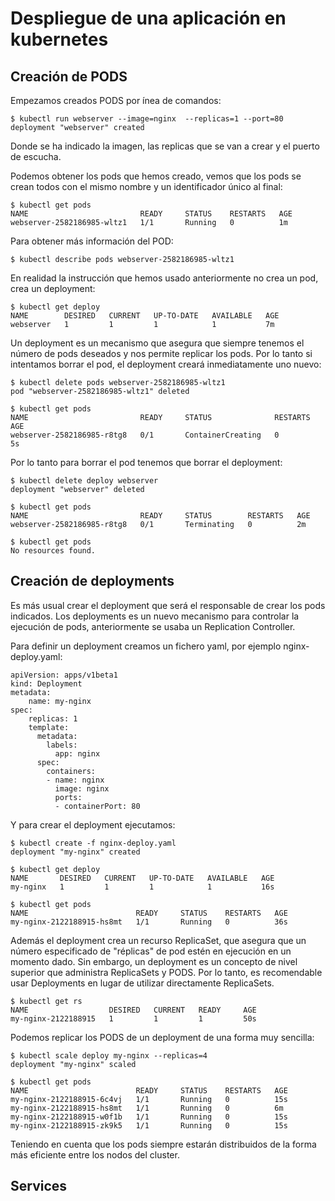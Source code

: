 # Despliegue de una aplicación en kubernetes

## Creación de PODS

Empezamos creados PODS por ínea de comandos:

	$ kubectl run webserver --image=nginx  --replicas=1 --port=80
	deployment "webserver" created

Donde se ha indicado la imagen, las replicas que se van a crear y el puerto de escucha.

Podemos obtener los pods que hemos creado, vemos que los pods se crean todos con el mismo nombre y un identificador único al final:

	$ kubectl get pods
	NAME                         READY     STATUS    RESTARTS   AGE
	webserver-2582186985-wltz1   1/1       Running   0          1m

Para obtener más información del POD:

	$ kubectl describe pods webserver-2582186985-wltz1

En realidad la instrucción que hemos usado anteriormente no crea un pod, crea un deployment:

	$ kubectl get deploy
	NAME        DESIRED   CURRENT   UP-TO-DATE   AVAILABLE   AGE
	webserver   1         1         1            1           7m

Un deployment es un mecanismo que asegura que siempre tenemos el número de pods deseados y nos permite replicar los pods. Por lo tanto si intentamos borrar el pod, el deployment creará inmediatamente uno nuevo:

	$ kubectl delete pods webserver-2582186985-wltz1
	pod "webserver-2582186985-wltz1" deleted
	
	$ kubectl get pods
	NAME                         READY     STATUS              RESTARTS   AGE
	webserver-2582186985-r8tg8   0/1       ContainerCreating   0          5s

Por lo tanto para borrar el pod tenemos que borrar el deployment:

	$ kubectl delete deploy webserver
	deployment "webserver" deleted
	
	$ kubectl get pods
	NAME                         READY     STATUS        RESTARTS   AGE
	webserver-2582186985-r8tg8   0/1       Terminating   0          2m

	$ kubectl get pods
	No resources found.

## Creación de deployments

Es más usual crear el deployment que será el responsable de crear los pods indicados. Los deployments es un nuevo mecanismo para controlar la ejecución de pods, anteriormente se usaba un Replication Controller. 

Para definir un deployment creamos un fichero yaml, por ejemplo nginx-deploy.yaml:

	apiVersion: apps/v1beta1
	kind: Deployment
	metadata:
	    name: my-nginx
	spec:
	    replicas: 1
	    template:
	      metadata:
	        labels:
	          app: nginx
	      spec:
	        containers:
	        - name: nginx
	          image: nginx
	          ports:
	          - containerPort: 80

Y para crear el deployment ejecutamos:

	$ kubectl create -f nginx-deploy.yaml
	deployment "my-nginx" created

	$ kubectl get deploy
	NAME       DESIRED   CURRENT   UP-TO-DATE   AVAILABLE   AGE
	my-nginx   1         1         1            1           16s

	$ kubectl get pods
	NAME                        READY     STATUS    RESTARTS   AGE
	my-nginx-2122188915-hs8mt   1/1       Running   0          36s

Además el deployment crea un recurso ReplicaSet, que asegura que un número especificado de "réplicas" de pod estén en ejecución en un momento dado. Sin embargo, un deployment es un concepto de nivel superior que administra ReplicaSets y PODS. Por lo tanto, es recomendable usar Deployments en lugar de utilizar directamente ReplicaSets.

	$ kubectl get rs
	NAME                  DESIRED   CURRENT   READY     AGE
	my-nginx-2122188915   1         1         1         50s

Podemos replicar los PODS de un deployment de una forma muy sencilla:

	$ kubectl scale deploy my-nginx --replicas=4
	deployment "my-nginx" scaled

	$ kubectl get pods
	NAME                        READY     STATUS    RESTARTS   AGE
	my-nginx-2122188915-6c4vj   1/1       Running   0          15s
	my-nginx-2122188915-hs8mt   1/1       Running   0          6m
	my-nginx-2122188915-w0f1b   1/1       Running   0          15s
	my-nginx-2122188915-zk9k5   1/1       Running   0          15s

Teniendo en cuenta que los pods siempre estarán distribuidos de la forma más eficiente entre los nodos del cluster.

## Services





